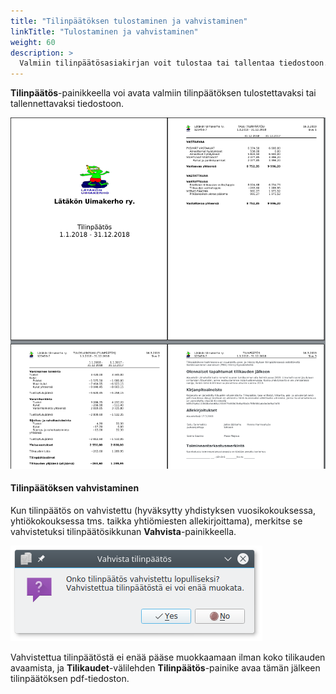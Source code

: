 ```yaml
---
title: "Tilinpäätöksen tulostaminen ja vahvistaminen"
linkTitle: "Tulostaminen ja vahvistaminen"
weight: 60
description: >
  Valmiin tilinpäätösasiakirjan voit tulostaa tai tallentaa tiedostoon.
---
```


**Tilinpäätös**-painikkeella voi avata valmiin tilinpäätöksen tulostettavaksi tai tallennettavaksi tiedostoon.

![](/img/fi/kaudet/tuloste.png)

#### Tilinpäätöksen vahvistaminen

Kun tilinpäätös on vahvistettu (hyväksytty yhdistyksen vuosikokouksessa, yhtiökokouksessa tms. taikka yhtiömiesten allekirjoittama), merkitse se vahvistetuksi tilinpäätösikkunan **Vahvista**-painikkeella.

![](/img/fi/kaudet/vahvista.png)

Vahvistettua tilinpäätöstä ei enää pääse muokkaamaan ilman koko tilikauden avaamista, ja **Tilikaudet**-välilehden **Tilinpäätös**-painike avaa tämän jälkeen tilinpäätöksen pdf-tiedoston.
